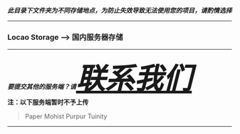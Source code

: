 ***此目录下文件夹为不同存储地点，为防止失效导致无法使用您的项目，请酌情选择***

---

### Locao Storage --> 国内服务器存储

---

<strong><em>要提交其他的服务端？请<a href="mailto:heimnad@skyworldstudio.top" style="font-size:65px;">联系我们</strong></em></a><br>
**注：以下服务端暂时不予上传**
>    Paper
>    Mohist
>    Purpur
>    Tuinity

---